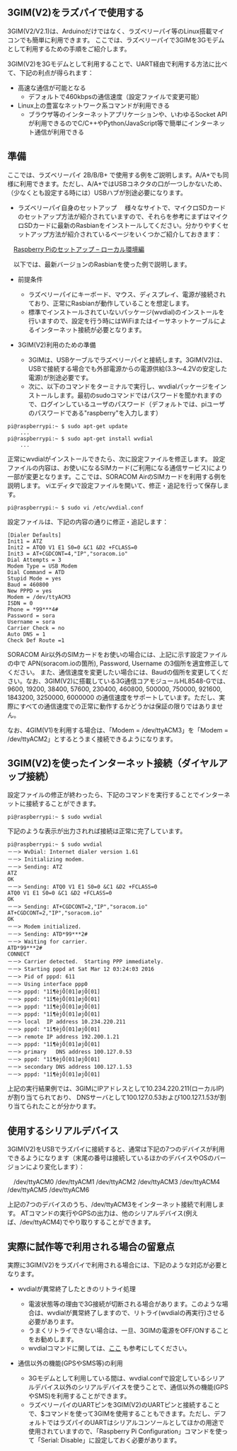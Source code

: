 ## 3GIM(V2)をラズパイで使用する

3GIM(V2/V2.1)は、Arduinoだけではなく、ラズベリーパイ等のLinux搭載マイコンでも簡単に利用できます。
ここでは、ラズベリーパイで3GIMを3Gモデムとして利用するための手順をご紹介します。

3GIM(V2)を3Gモデムとして利用することで、UART経由で利用する方法に比べて、下記の利点が得られます：

  * 高速な通信が可能となる
    * デフォルトで460kbpsの通信速度（設定ファイルで変更可能）
  * Linux上の豊富なネットワーク系コマンドが利用できる
    * ブラウザ等のインターネットアプリケーションや、いわゆるSocket APIが利用できるのでC/C++やPython/JavaScript等で簡単にインターネット通信が利用できる

## 準備

ここでは、ラズベリーパイ 2B/B/B+ で使用する例をご説明します。A/A+でも同様に利用できます。ただし、A/A+ではUSBコネクタの口が一つしかないため、（少なくとも設定する時には）USBハブが別途必要になります。

  * ラズベリーパイ自身のセットアップ
　様々なサイトで、マイクロSDカードのセットアップ方法が紹介されていますので、それらを参考にまずはマイクロSDカードに最新のRasbianをインストールしてください。分かりやすくセットアップ方法が紹介されているページをいくつかご紹介しておきます：

　[Raspberry Piのセットアップ – ローカル環境編](https://tool-lab.com/make/raspberrypi-startup-7)

　以下では、最新バージョンのRasbianを使った例で説明します。

  * 前提条件
    * ラズベリーパイにキーボード、マウス、ディスプレイ、電源が接続されており、正常にRasbianが動作していることを想定します。
    * 標準でインストールされていないパッケージ(wvdial)のインストールを行いますので、設定を行う時にはWiFiまたはイーサネットケーブルによるインターネット接続が必要となります。

  * 3GIM(V2)利用のための準備
    * 3GIMは、USBケーブルでラズベリーパイと接続します。3GIM(V2)は、USBで接続する場合でも外部電源からの電源供給(3.3～4.2Vの安定した電源)が別途必要です。
    * 次に、以下のコマンドをターミナルで実行し、wvdialパッケージをインストールします。最初のsudoコマンドではパスワードを聞かれますので、ログインしているユーザのパスワード（デフォルトでは、piユーザのパスワードである"raspberry"を入力します）

```
pi@raspberrypi:~ $ sudo apt-get update
    ...
pi@raspberrypi:~ $ sudo apt-get install wvdial
    ...
```

正常にwvdialがインストールできたら、次に設定ファイルを修正します。
設定ファイルの内容は、お使いになるSIMカード(ご利用になる通信サービス)により一部が変更となります。ここでは、SORACOM AirのSIMカードを利用する例を説明します。
viエディタで設定ファイルを開いて、修正・追記を行って保存します。

```
pi@raspberrypi:~ $ sudo vi /etc/wvdial.conf
```

設定ファイルは、下記の内容の通りに修正・追記します：

```
[Dialer Defaults]
Init1 = ATZ
Init2 = ATQ0 V1 E1 S0=0 &C1 &D2 +FCLASS=0
Init3 = AT+CGDCONT=4,"IP","soracom.io"
Dial Attempts = 3
Modem Type = USB Modem
Dial Command = ATD
Stupid Mode = yes
Baud = 460800
New PPPD = yes
Modem = /dev/ttyACM3
ISDN = 0
Phone = *99***4#
Password = sora
Username = sora
Carrier Check = no
Auto DNS = 1
Check Def Route =1
```

SORACOM Air以外のSIMカードをお使いの場合には、上記に示す設定ファイルの中で APN(soracom.ioの箇所), Password, Username の3個所を適宜修正してください。
また、通信速度を変更したい場合には、Baudの個所を変更してください。なお、3GIM(V2)に搭載している3G通信コアモジュールHL8548-Gでは、9600, 19200, 38400, 57600, 230400, 460800, 500000, 750000, 921600, 1843200, 3250000, 6000000 の通信速度をサポートしています。ただし、実際にすべての通信速度での正常に動作するかどうかは保証の限りではありません。

なお、4GIM(V1)を利用する場合は、「Modem = /dev/ttyACM3」を「Modem = /dev/ttyACM2」とするとうまく接続できるようになります。

## 3GIM(V2)を使ったインターネット接続（ダイヤルアップ接続）

設定ファイルの修正が終わったら、下記のコマンドを実行することでインターネットに接続することができます。

```
pi@raspberrypi:~ $ sudo wvdial
```

下記のような表示が出力されれば接続は正常に完了しています。

```
pi@raspberrypi:~ $ sudo wvdial
－－> WvDial: Internet dialer version 1.61
－－> Initializing modem.
－－> Sending: ATZ
ATZ
OK
－－> Sending: ATQ0 V1 E1 S0=0 &C1 &D2 +FCLASS=0
ATQ0 V1 E1 S0=0 &C1 &D2 +FCLASS=0
OK
－－> Sending: AT+CGDCONT=2,"IP","soracom.io"
AT+CGDCONT=2,"IP","soracom.io"
OK
－－> Modem initialized.
－－> Sending: ATD*99***2#
－－> Waiting for carrier.
ATD*99***2#
CONNECT
－－> Carrier detected.  Starting PPP immediately.
－－> Starting pppd at Sat Mar 12 03:24:03 2016
－－> Pid of pppd: 611
－－> Using interface ppp0
－－> pppd: °1î¶èjÕ[01]øjÕ[01]
－－> pppd: °1î¶èjÕ[01]øjÕ[01]
－－> pppd: °1î¶èjÕ[01]øjÕ[01]
－－> pppd: °1î¶èjÕ[01]øjÕ[01]
－－> local  IP address 10.234.220.211
－－> pppd: °1î¶èjÕ[01]øjÕ[01]
－－> remote IP address 192.200.1.21
－－> pppd: °1î¶èjÕ[01]øjÕ[01]
－－> primary   DNS address 100.127.0.53
－－> pppd: °1î¶èjÕ[01]øjÕ[01]
－－> secondary DNS address 100.127.1.53
－－> pppd: °1î¶èjÕ[01]øjÕ[01]
```

上記の実行結果例では、3GIMにIPアドレスとして10.234.220.211(ローカルIP)が割り当てられており、
DNSサーバとして100.127.0.53および100.127.1.53が割り当てられたことが分かります。

## 使用するシリアルデバイス
3GIM(V2)をUSBでラズパイに接続すると、通常は下記の7つのデバイスが利用できるようになります（末尾の番号は接続しているほかのデバイスやOSのバージョンにより変化します）：

　/dev/ttyACM0  /dev/ttyACM1  /dev/ttyACM2  /dev/ttyACM3  /dev/ttyACM4  /dev/ttyACM5  /dev/ttyACM6

上記の7つのデバイスのうち、/dev/ttyACM3をインターネット接続で利用します。
ATコマンドの実行やGPSの出力は、他のシリアルデバイス(例えば、/dev/ttyACM4)でやり取りすることができます。

## 実際に試作等で利用される場合の留意点

実際に3GIM(V2)をラズパイで利用される場合には、下記のような対応が必要となります。

  * wvdialが異常終了したときのリトライ処理
    * 電波状態等の理由で3G接続が切断される場合があります。このような場合は、wvdialが異常終了しますので、リトライ(wvdialの再実行)させる必要があります。
    * うまくリトライできない場合は、一旦、3GIMの電源をOFF/ONすることをお勧めします。
    * wvdialコマンドに関しては、[ここ](https://wiki.archlinuxjp.org/index.php/Wvdial) も参考にしてください。

  * 通信以外の機能(GPSやSMS等)の利用
    * 3Gモデムとして利用している間は、wvdial.confで設定しているシリアルデバイス以外のシリアルデバイスを使うことで、通信以外の機能(GPSやSMS)を利用することができます。
    * ラズベリーパイのUARTピンを3GIM(V2)のUARTピンと接続することで、$コマンドを使って3GIMを使用することもできます。ただし、デフォルトではラズパイのUARTはシリアルコンソールとしてほかの用途で使用されていますので、「Raspberry Pi Configuration」コマンドを使って「Serial: Disable」に設定しておく必要があります。
